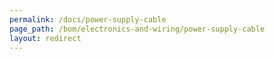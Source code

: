 ```yaml
---
permalink: /docs/power-supply-cable
page_path: /bom/electronics-and-wiring/power-supply-cable
layout: redirect
---
```

